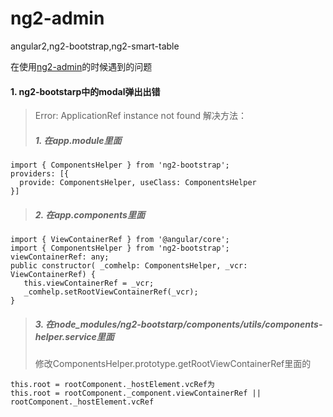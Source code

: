 # ng2-admin
angular2,ng2-bootstrap,ng2-smart-table

在使用[ng2-admin](https://akveo.github.io/ng2-admin/articles/001-getting-started/)的时候遇到的问题

#### 1.  ng2-bootstarp中的modal弹出出错

>Error: ApplicationRef instance not found
解决方法：
>##### 1.  在app.module里面
```
import { ComponentsHelper } from 'ng2-bootstrap';
providers: [{
  provide: ComponentsHelper, useClass: ComponentsHelper
}]
```
>##### 2.  在app.components里面
```
import { ViewContainerRef } from '@angular/core';
import { ComponentsHelper } from 'ng2-bootstrap';
viewContainerRef: any;
public constructor( _comhelp: ComponentsHelper, _vcr: ViewContainerRef) {
   this.viewContainerRef = _vcr;
   _comhelp.setRootViewContainerRef(_vcr);
}
```
>##### 3.  在node_modules/ng2-bootstarp/components/utils/components-helper.service里面
>修改ComponentsHelper.prototype.getRootViewContainerRef里面的
```
this.root = rootComponent._hostElement.vcRef为
this.root = rootComponent._component.viewContainerRef || rootComponent._hostElement.vcRef
```
